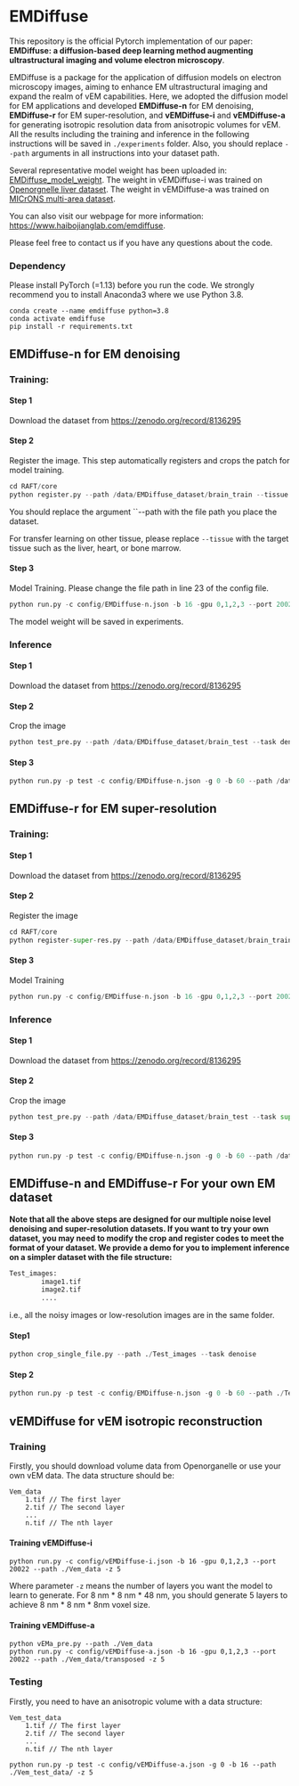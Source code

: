 # EMDiffuse

This repository is the official Pytorch implementation of our paper: **EMDiffuse: a diffusion-based deep learning method augmenting ultrastructural imaging and volume electron microscopy**.

EMDiffuse is a package for the application of diffusion models on electron microscopy images, aiming to enhance EM ultrastructural imaging and expand the realm of vEM capabilities. Here, we adopted the diffusion model for EM applications and developed **EMDiffuse-n** for EM denoising, **EMDiffuse-r** for EM super-resolution, and **vEMDiffuse-i** and **vEMDiffuse-a** for generating isotropic resolution data from anisotropic volumes for vEM. All the results including the training and inference in the following instructions will be saved in ``./experiments`` folder. Also, you should replace ``--path`` arguments in all instructions into your dataset path.

Several representative model weight has been uploaded in: [EMDiffuse_model_weight](https://connecthkuhk-my.sharepoint.com/:f:/g/personal/u3590540_connect_hku_hk/EtSvqrIyrNREim5dJfabx2ABMLNhwk2Z9EsJDD4w6mls8g?e=OdP4Vq).  The weight in vEMDiffuse-i was trained on [Openorgnelle liver dataset](https://doi.org/10.25378/janelia.16913047.v1). The weight in vEMDiffuse-a was trained on [MICrONS multi-area dataset](https://www.microns-explorer.org/). 

You can also visit our webpage for more information: https://www.haibojianglab.com/emdiffuse. 

Please feel free to contact us if you have any questions about the code.



### Dependency

Please install PyTorch (=1.13) before you run the code. We strongly recommend you to install Anaconda3 where we use Python 3.8.  

```
conda create --name emdiffuse python=3.8
conda activate emdiffuse
pip install -r requirements.txt
```



## EMDiffuse-n for EM denoising

### Training:
#### Step 1
Download the dataset from https://zenodo.org/record/8136295
#### Step 2
Register the image. This step automatically registers and crops the patch for model training. 

```python
cd RAFT/core
python register.py --path /data/EMDiffuse_dataset/brain_train --tissue brain
```

You should replace the argument  ``--path with the file path you place the dataset. 

For transfer learning on other tissue, please replace ``--tissue`` with the target tissue such as the liver, heart, or bone marrow. 

#### Step 3

Model Training. Please change the file path in line 23 of the config file. 

```python
python run.py -c config/EMDiffuse-n.json -b 16 -gpu 0,1,2,3 --port 20022 --path /data/EMDiffuse_dataset/brain_train/denoise
```

The model weight will be saved in experiments.

### Inference

#### Step 1

Download the dataset from https://zenodo.org/record/8136295

#### Step 2

Crop the image

```python
python test_pre.py --path /data/EMDiffuse_dataset/brain_test --task denoise
```

#### Step 3

```python
python run.py -p test -c config/EMDiffuse-n.json -g 0 -b 60 --path /data/EMDiffuse_dataset/brain_test/denoise_test_crop_patches
```



## EMDiffuse-r for EM super-resolution

### Training:

#### Step 1

Download the dataset from https://zenodo.org/record/8136295

#### Step 2

Register the image

```python
cd RAFT/core
python register-super-res.py --path /data/EMDiffuse_dataset/brain_train 
```

#### Step 3

Model Training

```python
python run.py -c config/EMDiffuse-n.json -b 16 -gpu 0,1,2,3 --port 20022 --path /data/EMDiffuse_dataset/brain_train/zoom
```

### Inference

#### Step 1

Download the dataset from https://zenodo.org/record/8136295

#### Step 2

Crop the image

```python
python test_pre.py --path /data/EMDiffuse_dataset/brain_test --task super
```

#### Step 3

```python
python run.py -p test -c config/EMDiffuse-n.json -g 0 -b 60 --path /data/EMDiffuse_dataset/brain_test/super_test_crop_patches
```

## EMDiffuse-n and EMDiffuse-r For your own EM dataset

**Note that all the above steps are designed for our multiple noise level denoising and super-resolution datasets. If you want to try your own dataset, you may need to modify the crop and register codes to meet the format of your dataset. We provide a demo for you to implement inference on a simpler dataset with the file structure:**

```bash
Test_images:
		image1.tif
		image2.tif
		....
```

i.e., all the noisy images or low-resolution images are in the same folder.

#### Step1

```python
python crop_single_file.py --path ./Test_images --task denoise 
```

#### Step 2

```python
python run.py -p test -c config/EMDiffuse-n.json -g 0 -b 60 --path ./Test_images/denoise_test_crop_patches
```

## vEMDiffuse for vEM isotropic reconstruction

### Training

Firstly, you should download volume data from Openorganelle or use your own vEM data. The data structure should be: 

```
Vem_data
	1.tif // The first layer
	2.tif // The second layer
	...
	n.tif // The nth layer
```

#### Training vEMDiffuse-i

```
python run.py -c config/vEMDiffuse-i.json -b 16 -gpu 0,1,2,3 --port 20022 --path ./Vem_data -z 5
```

Where parameter ``-z`` means the number of layers you want the model to learn to generate. For 8 nm * 8 nm * 48 nm, you should generate 5 layers to achieve 8 nm * 8 nm * 8nm voxel size.

####  Training vEMDiffuse-a

 ```
 python vEMa_pre.py --path ./Vem_data
 python run.py -c config/vEMDiffuse-a.json -b 16 -gpu 0,1,2,3 --port 20022 --path ./Vem_data/transposed -z 5
 ```

### Testing 

Firstly, you need to have an anisotropic volume with a data structure:

```
Vem_test_data
	1.tif // The first layer
	2.tif // The second layer
	...
	n.tif // The nth layer
```

```
python run.py -p test -c config/vEMDiffuse-a.json -g 0 -b 16 --path ./Vem_test_data/ -z 5
```



